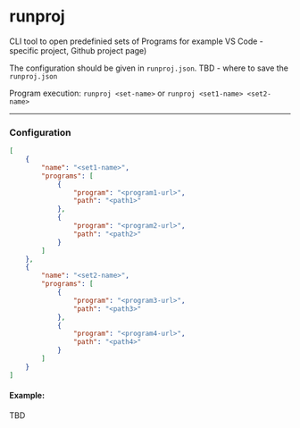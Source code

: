 # runproj

CLI tool to open predefinied sets of Programs for example VS Code - specific project, Github project page)

The configuration should be given in `runproj.json`.
TBD - where to save the `runproj.json`

Program execution: `runproj <set-name>` or `runproj <set1-name> <set2-name>`

---

### Configuration

```json
[
	{
		"name": "<set1-name>",
		"programs": [
			{
				"program": "<program1-url>",
				"path": "<path1>"
			},
			{
				"program": "<program2-url>",
				"path": "<path2>"
			}
		]
	},
	{
		"name": "<set2-name>",
		"programs": [
			{
				"program": "<program3-url>",
				"path": "<path3>"
			},
			{
				"program": "<program4-url>",
				"path": "<path4>"
			}
		]
	}
]
```

#### Example:
TBD